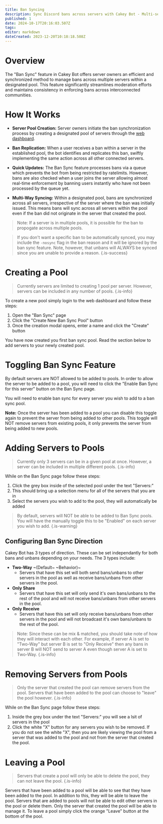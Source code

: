 ```yaml
---
title: Ban Syncing
description: Sync Discord bans across servers with Cakey Bot - Multi-server moderation, ban lists. Network security management guide.
published: 1
date: 2024-10-17T20:16:03.507Z
tags: 
editor: markdown
dateCreated: 2023-12-20T10:18:18.508Z
---
```


# Overview
The "Ban Sync" feature in Cakey Bot offers server owners an efficient and synchronized method to manage bans across multiple servers within a designated pool. This feature significantly streamlines moderation efforts and maintains consistency in enforcing bans across interconnected communities.

# How It Works
* **Server Pool Creation:** Server owners initiate the ban synchronization process by creating a designated pool of servers through the [web dashboard](https://cakey.bot/dashboard/public).

* **Ban Replication:** When a user receives a ban within a server in the established pool, the bot identifies and replicates this ban, swiftly implementing the same action across all other connected servers.

* **Quick Updates:** The Ban Sync feature processes bans via a queue which prevents the bot from being restricted by ratelimits. However, bans are also checked when a user joins the server allowing almost real-time enforcement by banning users instantly who have not been processed by the queue yet.

* **Multi-Way Syncing:** Within a designated pool, bans are synchronized across all servers, irrespective of the server where the ban was initially issued. This means bans will sync across all servers within the pool even if the ban did not originate in the server that created the pool.

> Note: If a server is in multiple pools, it is possible for the ban to propogate across multiple pools.

> If you don't want a specific ban to be automatically synced, you may include the `-nosync` flag in the ban reason and it will be ignored by the ban sync feature. Note, however, that unbans will ALWAYS be synced since you are unable to provide a reason.
{.is-success}

# Creating a Pool
> Currently servers are limited to creating 1 pool per server. However, servers can be included in any number of pools.
{.is-info}

To create a new pool simply login to the web dashboard and follow these steps:
1. Open the "Ban Sync" page 
2. Click the "Create New Ban Sync Pool" button
3. Once the creation modal opens, enter a name and click the "Create" button

You have now created you first ban sync pool. Read the section below to add servers to your newly created pool.

# Toggling Ban Sync Feature
By default servers are NOT allowed to be added to pools. In order to allow the server to be added to a pool, you will need to click the "Enable Ban Sync for this server" button on the Ban Sync page. 

You will need to enable ban sync for every server you wish to add to a ban sync pool.

**Note:** Once the server has been added to a pool you can disable this toggle again to prevent the server from being added to other pools. This toggle will NOT remove servers from existing pools, it only prevents the server from being added to new pools.

# Adding Servers to Pools
> Currently only 3 servers can be in a given pool at once. However, a server can be included in multiple different pools.
{.is-info}

While on the Ban Sync page follow these steps:
1. Click the grey box inside of the selected pool under the text "Servers:"
2. This should bring up a selection menu for all of the servers that you are in
3. Select the servers you wish to add to the pool, they will automatically be added

> By default, servers will NOT be able to be added to Ban Sync pools. You will have the manually toggle this to be "Enabled" on each server you wish to add.
{.is-warning}

## Configuring Ban Sync Direction

Cakey Bot has 3 types of direction. These can be set independantly for both bans and unbans depending on your needs. The 3 types include:
* **Two-Way** ~(Default~ ~Behavior)~
  * Servers that have this set will both send bans/unbans to other servers in the pool as well as receive bans/unbans from other servers in the pool.
* **Only Share**
  * Servers that have this set will only send it's own bans/unbans to the rest of the pool and will not receive bans/unbans from other servers in the pool.
* **Only Receive**
  * Servers that have this set will only receive bans/unbans from other servers in the pool and will not broadcast it's own bans/unbans to the rest of the pool.

> Note: Since these can be mix & matched, you should take note of how they will interact with each other. For example, if server A is set to "Two-Way" but server B is set to "Only Receive" then any bans in server B will NOT send to server A even though server A is set to Two-Way.
{.is-info}

# Removing Servers from Pools
> Only the server that created the pool can remove servers from the pool. Servers that have been added to the pool can choose to "leave" the pool however.
{.is-info}

While on the Ban Sync page follow these steps:
1. Inside the grey box under the text "Servers:" you will see a lsit of servers in the pool
2. Click the white "X" button for any servers you wish to be removed.
If you do not see the white "X", then you are likely viewing the pool from a server that was added to the pool and not from the server that created the pool.

# Leaving a Pool
> Servers that create a pool will only be able to delete the pool, they can not leave the pool.
{.is-info}

Servers that have been added to a pool will be able to see that they have been added to the pool. In addition to this, they will be able to leave the pool. Servers that are added to pools will not be able to edit other servers in the pool or delete them. Only the server that created the pool will be able to manage it. To leave a pool simply click the orange "Leave" button at the bottom of the pool.